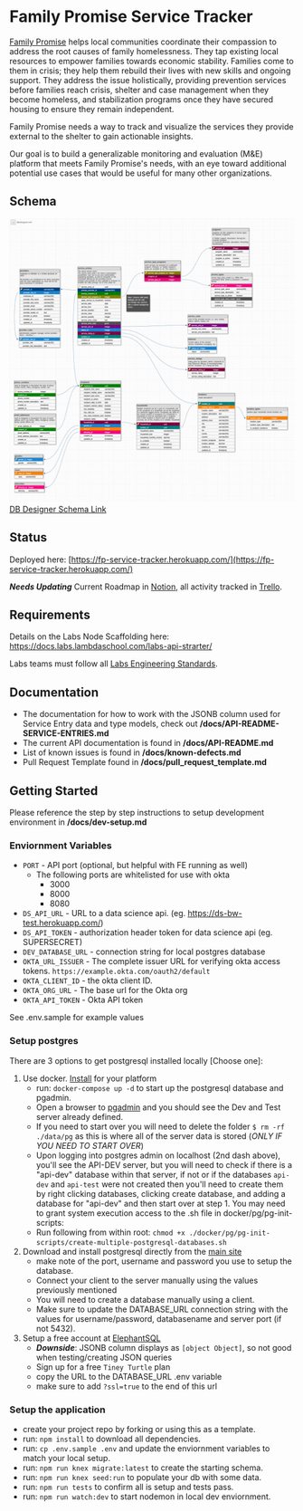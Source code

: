# Family Promise Service Tracker

[Family Promise](https://familypromise.org/) helps local communities coordinate their compassion to address the root causes of family homelessness. They tap existing local resources to empower families towards economic stability. Families come to them in crisis; they help them rebuild their lives with new skills and ongoing support. They address the issue holistically, providing prevention services before families reach crisis, shelter and case management when they become homeless, and stabilization programs once they have secured housing to ensure they remain independent.

Family Promise needs a way to track and visualize the services they provide external to the shelter to gain actionable insights.

Our goal is to build a generalizable monitoring and evaluation (M&E) platform that meets Family Promise's needs, with an eye toward additional potential use cases that would be useful for many other organizations.

## Schema

[<img src='./docs/Labs37 DB Schema.png'/> DB Designer Schema Link](https://dbdesigner.page.link/VWjy5xWKghDumgmV8)

## Status

Deployed here: [https://fp-service-tracker.herokuapp.com/](https://fp-service-tracker.herokuapp.com/)

**_Needs Updating_** Current Roadmap in [Notion](https://www.notion.so/Roadmap-Family-Promise-Service-Tracker-2ca00c11c8e14dec93c861ac7aae49c0), all activity tracked in [Trello](https://trello.com/b/U8UUCBeb/family-promise-service-tracker).

## Requirements

Details on the Labs Node Scaffolding here: <https://docs.labs.lambdaschool.com/labs-api-strarter/>

Labs teams must follow all [Labs Engineering Standards](https://docs.labs.lambdaschool.com/standards/).

## Documentation

- The documentation for how to work with the JSONB column used for Service Entry data and type models, check out **/docs/API-README-SERVICE-ENTRIES.md**
- The current API documentation is found in **/docs/API-README.md**
- List of known issues is found in **/docs/known-defects.md**
- Pull Request Template found in **/docs/pull_request_template.md**

## Getting Started

Please reference the step by step instructions to setup development environment in **/docs/dev-setup.md**

### Enviornment Variables

- `PORT` - API port (optional, but helpful with FE running as well)
  - The following ports are whitelisted for use with okta
    - 3000
    - 8000
    - 8080
- `DS_API_URL` - URL to a data science api. (eg. <https://ds-bw-test.herokuapp.com/>)
- `DS_API_TOKEN` - authorization header token for data science api (eg. SUPERSECRET)
- `DEV_DATABASE_URL` - connection string for local postgres database
- `OKTA_URL_ISSUER` - The complete issuer URL for verifying okta access tokens. `https://example.okta.com/oauth2/default`
- `OKTA_CLIENT_ID` - the okta client ID.
- `OKTA_ORG_URL` - The base url for the Okta org
- `OKTA_API_TOKEN` - Okta API token

See .env.sample for example values

### Setup postgres

There are 3 options to get postgresql installed locally [Choose one]:

1. Use docker. [Install](https://docs.docker.com/get-docker/) for your platform
   - run: `docker-compose up -d` to start up the postgresql database and pgadmin.
   - Open a browser to [pgadmin](http://localhost:5050/) and you should see the Dev and Test server already defined.
   - If you need to start over you will need to delete the folder `$ rm -rf ./data/pg` as this is where all of the server data is stored (_ONLY IF YOU NEED TO START OVER_)
   - Upon logging into postgres admin on localhost (2nd dash above), you'll see the API-DEV server, but you will need to check if there is a "api-dev" database within that server, if not or if the databases `api-dev` and `api-test` were not created then you'll need to create them by right clicking databases, clicking create database, and adding a database for "api-dev" and then start over at step 1. You may need to grant system execution access to the .sh file in docker/pg/pg-init-scripts:
   - Run following from within root: `chmod +x ./docker/pg/pg-init-scripts/create-multiple-postgresql-databases.sh`
2. Download and install postgresql directly from the [main site](https://www.postgresql.org/download/)
   - make note of the port, username and password you use to setup the database.
   - Connect your client to the server manually using the values previously mentioned
   - You will need to create a database manually using a client.
   - Make sure to update the DATABASE_URL connection string with the values for username/password, databasename and server port (if not 5432).
3. Setup a free account at [ElephantSQL](https://www.elephantsql.com/plans.html)
   - **_Downside_**: JSONB column displays as `[object Object]`, so not good when testing/creating JSON queries
   - Sign up for a free `Tiney Turtle` plan
   - copy the URL to the DATABASE_URL .env variable
   - make sure to add `?ssl=true` to the end of this url

### Setup the application

- create your project repo by forking or using this as a template.
- run: `npm install` to download all dependencies.
- run: `cp .env.sample .env` and update the enviornment variables to match your local setup.
- run: `npm run knex migrate:latest` to create the starting schema.
- run: `npm run knex seed:run` to populate your db with some data.
- run: `npm run tests` to confirm all is setup and tests pass.
- run: `npm run watch:dev` to start nodemon in local dev enviornment.

